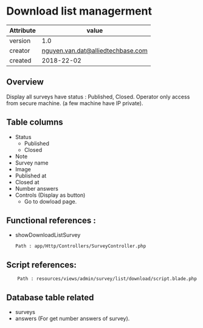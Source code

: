 # Download list managerment

Attribute | value
--------- |---------
version   | 1.0
creator   | nguyen.van.dat@alliedtechbase.com
created   | 2018-22-02


## Overview
  
Display all surveys have status : Published, Closed. Operator only access from secure machine. (a few machine have IP private).

## Table columns
   * Status
     * Published
     * Closed
   * Note
   * Survey name
   * Image
   * Published at
   * Closed at
   * Number answers
   * Controls (Display as button)
      * Go to dowload page.
   
## Functional references : 
  * showDownloadListSurvey 
     
  
        Path : app/Http/Controllers/SurveyController.php
            
## Script references: 
    
    
        Path : resources/views/admin/survey/list/download/script.blade.php
    
## Database table related
* surveys
* answers (For get number answers of survey).
    
